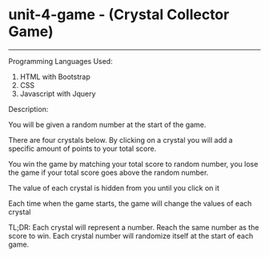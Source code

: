 # unit-4-game - (Crystal Collector Game)
___________________________________________________________

Programming Languages Used: 
1. HTML with Bootstrap
2. CSS
3. Javascript with Jquery

Description: 

You will be given a random number at the start of the game.

There are four crystals below. By clicking on a crystal you will add a specific amount of points to your total score.

You win the game by matching your total score to random number, you lose the game if your total score goes above the random number.

The value of each crystal is hidden from you until you click on it

Each time when the game starts, the game will change the values of each crystal

TL;DR: Each crystal will represent a number. Reach the same number as the score to win. Each crystal number will randomize itself at the start of each game. 

